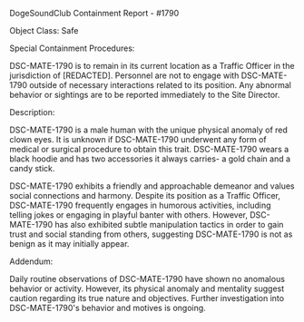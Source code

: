 DogeSoundClub Containment Report - #1790

Object Class: Safe

Special Containment Procedures:

DSC-MATE-1790 is to remain in its current location as a Traffic Officer in the jurisdiction of [REDACTED]. Personnel are not to engage with DSC-MATE-1790 outside of necessary interactions related to its position. Any abnormal behavior or sightings are to be reported immediately to the Site Director.

Description:

DSC-MATE-1790 is a male human with the unique physical anomaly of red clown eyes. It is unknown if DSC-MATE-1790 underwent any form of medical or surgical procedure to obtain this trait. DSC-MATE-1790 wears a black hoodie and has two accessories it always carries- a gold chain and a candy stick.

DSC-MATE-1790 exhibits a friendly and approachable demeanor and values social connections and harmony. Despite its position as a Traffic Officer, DSC-MATE-1790 frequently engages in humorous activities, including telling jokes or engaging in playful banter with others. However, DSC-MATE-1790 has also exhibited subtle manipulation tactics in order to gain trust and social standing from others, suggesting DSC-MATE-1790 is not as benign as it may initially appear.

Addendum:

Daily routine observations of DSC-MATE-1790 have shown no anomalous behavior or activity. However, its physical anomaly and mentality suggest caution regarding its true nature and objectives. Further investigation into DSC-MATE-1790's behavior and motives is ongoing.